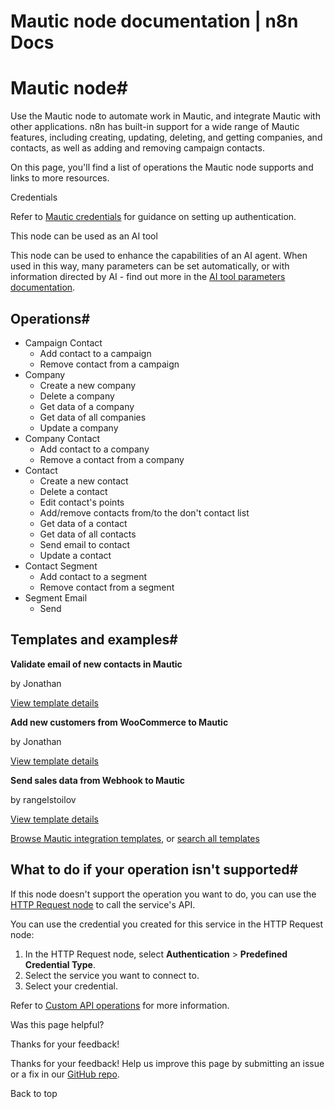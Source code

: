 # Mautic node documentation | n8n Docs

[ ](https://github.com/n8n-io/n8n-docs/edit/main/docs/integrations/builtin/app-nodes/n8n-nodes-base.mautic.md "Edit this page")

# Mautic node#

Use the Mautic node to automate work in Mautic, and integrate Mautic with other applications. n8n has built-in support for a wide range of Mautic features, including creating, updating, deleting, and getting companies, and contacts, as well as adding and removing campaign contacts. 

On this page, you'll find a list of operations the Mautic node supports and links to more resources.

Credentials

Refer to [Mautic credentials](../../credentials/mautic/) for guidance on setting up authentication. 

This node can be used as an AI tool

This node can be used to enhance the capabilities of an AI agent. When used in this way, many parameters can be set automatically, or with information directed by AI - find out more in the [AI tool parameters documentation](../../../../advanced-ai/examples/using-the-fromai-function/).

## Operations#

  * Campaign Contact
    * Add contact to a campaign
    * Remove contact from a campaign
  * Company
    * Create a new company
    * Delete a company
    * Get data of a company
    * Get data of all companies
    * Update a company
  * Company Contact
    * Add contact to a company
    * Remove a contact from a company
  * Contact
    * Create a new contact
    * Delete a contact
    * Edit contact's points
    * Add/remove contacts from/to the don't contact list
    * Get data of a contact
    * Get data of all contacts
    * Send email to contact
    * Update a contact
  * Contact Segment
    * Add contact to a segment
    * Remove contact from a segment
  * Segment Email
    * Send

## Templates and examples#

**Validate email of new contacts in Mautic**

by Jonathan

[View template details](https://n8n.io/workflows/1462-validate-email-of-new-contacts-in-mautic/)

**Add new customers from WooCommerce to Mautic**

by Jonathan

[View template details](https://n8n.io/workflows/1456-add-new-customers-from-woocommerce-to-mautic/)

**Send sales data from Webhook to Mautic**

by rangelstoilov

[View template details](https://n8n.io/workflows/467-send-sales-data-from-webhook-to-mautic/)

[Browse Mautic integration templates](https://n8n.io/integrations/mautic/), or [search all templates](https://n8n.io/workflows/)

## What to do if your operation isn't supported#

If this node doesn't support the operation you want to do, you can use the [HTTP Request node](../../core-nodes/n8n-nodes-base.httprequest/) to call the service's API.

You can use the credential you created for this service in the HTTP Request node: 

  1. In the HTTP Request node, select **Authentication** > **Predefined Credential Type**.
  2. Select the service you want to connect to.
  3. Select your credential.

Refer to [Custom API operations](../../../custom-operations/) for more information.

Was this page helpful? 

Thanks for your feedback! 

Thanks for your feedback! Help us improve this page by submitting an issue or a fix in our [GitHub repo](https://github.com/n8n-io/n8n-docs). 

Back to top